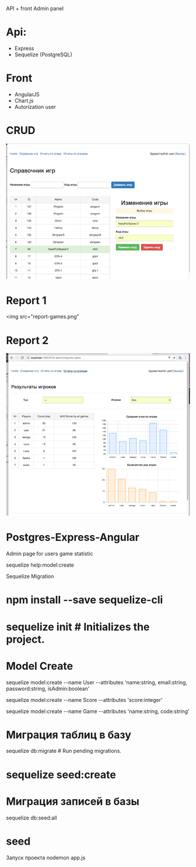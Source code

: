 API + front Admin panel

# Api:
- Express
- Sequelize (PostgreSQL)

# Front
- AngularJS
- Chart.js
- Autorization user

# CRUD
<img src="game-list.png">

# Report 1
<img src="report-games.png"

# Report 2
<img src="report-users.png">

# Postgres-Express-Angular
Admin page for users game statistic




sequelize help:model:create

Sequelize Migration

# npm install --save sequelize-cli

# sequelize init  # Initializes the project.

# Model Create
sequelize model:create --name User --attributes 'name:string, email:string, password:string, isAdmin:boolean'

sequelize model:create --name Score --attributes 'score:integer'

sequelize model:create --name Game --attributes 'name:string, code:string'



# Миграция таблиц в базу
sequelize db:migrate        # Run pending migrations.

# sequelize seed:create

# Миграция записей в базы
sequelize db:seed:all

# seed





Запуск проекта
nodemon app.js

